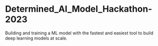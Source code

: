 # Determined_AI_Model_Hackathon-2023
Building and training a ML model with the fastest and easiest tool to build deep learning models at scale.
